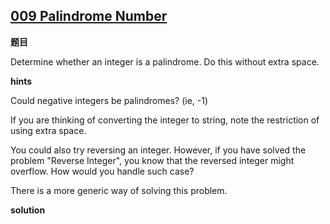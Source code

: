 
## [009 Palindrome Number](https://leetcode.com/problems/palindrome-number/description/)

**题目**

Determine whether an integer is a palindrome. Do this without extra space.


**hints**

Could negative integers be palindromes? (ie, -1)

If you are thinking of converting the integer to string, note the restriction of using extra space.

You could also try reversing an integer. However, if you have solved the problem "Reverse Integer", you know that the reversed integer might overflow. How would you handle such case?

There is a more generic way of solving this problem.


**solution**
